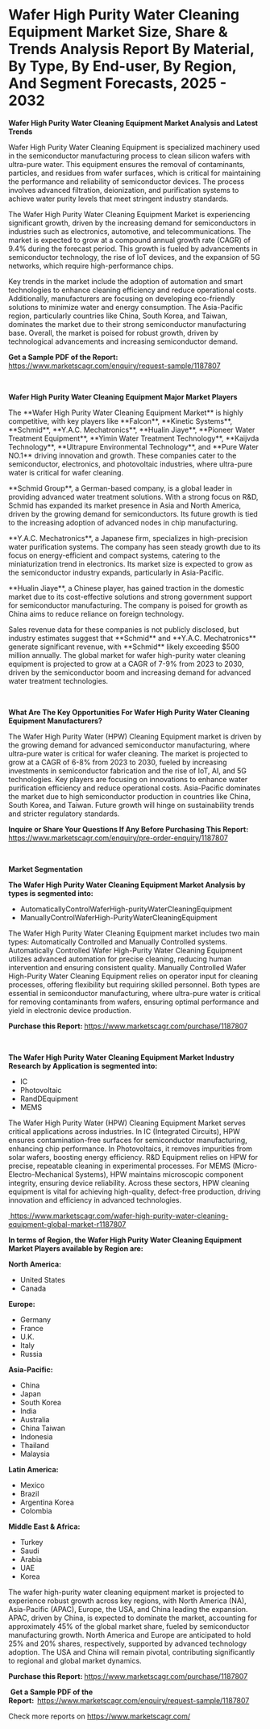 <p><h1>Wafer High Purity Water Cleaning Equipment Market Size, Share & Trends Analysis Report By Material, By Type, By End-user, By Region, And Segment Forecasts, 2025 - 2032</h1></p><p><strong>Wafer High Purity Water Cleaning Equipment Market Analysis and Latest Trends</strong></p>
<p><p>Wafer High Purity Water Cleaning Equipment is specialized machinery used in the semiconductor manufacturing process to clean silicon wafers with ultra-pure water. This equipment ensures the removal of contaminants, particles, and residues from wafer surfaces, which is critical for maintaining the performance and reliability of semiconductor devices. The process involves advanced filtration, deionization, and purification systems to achieve water purity levels that meet stringent industry standards.</p><p>The Wafer High Purity Water Cleaning Equipment Market is experiencing significant growth, driven by the increasing demand for semiconductors in industries such as electronics, automotive, and telecommunications. The market is expected to grow at a compound annual growth rate (CAGR) of 9.4% during the forecast period. This growth is fueled by advancements in semiconductor technology, the rise of IoT devices, and the expansion of 5G networks, which require high-performance chips.</p><p>Key trends in the market include the adoption of automation and smart technologies to enhance cleaning efficiency and reduce operational costs. Additionally, manufacturers are focusing on developing eco-friendly solutions to minimize water and energy consumption. The Asia-Pacific region, particularly countries like China, South Korea, and Taiwan, dominates the market due to their strong semiconductor manufacturing base. Overall, the market is poised for robust growth, driven by technological advancements and increasing semiconductor demand.</p></p>
<p><strong>Get a Sample PDF of the Report:&nbsp;</strong> <a href="https://www.marketscagr.com/enquiry/request-sample/1187807?utm_campaign=1905&utm_medium=2&utm_source=Github&utm_content=ia&utm_term=20012025&utm_id=wafer-high-purity-water-cleaning-equipment">https://www.marketscagr.com/enquiry/request-sample/1187807</a></p>
<p>&nbsp;</p>
<p><strong>Wafer High Purity Water Cleaning Equipment Major Market Players</strong></p>
<p><p>The **Wafer High Purity Water Cleaning Equipment Market** is highly competitive, with key players like **Falcon**, **Kinetic Systems**, **Schmid**, **Y.A.C. Mechatronics**, **Hualin Jiaye**, **Pioneer Water Treatment Equipment**, **Yimin Water Treatment Technology**, **Kaijvda Technology**, **Ultrapure Environmental Technology**, and **Pure Water NO.1** driving innovation and growth. These companies cater to the semiconductor, electronics, and photovoltaic industries, where ultra-pure water is critical for wafer cleaning.</p><p>**Schmid Group**, a German-based company, is a global leader in providing advanced water treatment solutions. With a strong focus on R&D, Schmid has expanded its market presence in Asia and North America, driven by the growing demand for semiconductors. Its future growth is tied to the increasing adoption of advanced nodes in chip manufacturing.</p><p>**Y.A.C. Mechatronics**, a Japanese firm, specializes in high-precision water purification systems. The company has seen steady growth due to its focus on energy-efficient and compact systems, catering to the miniaturization trend in electronics. Its market size is expected to grow as the semiconductor industry expands, particularly in Asia-Pacific.</p><p>**Hualin Jiaye**, a Chinese player, has gained traction in the domestic market due to its cost-effective solutions and strong government support for semiconductor manufacturing. The company is poised for growth as China aims to reduce reliance on foreign technology.</p><p>Sales revenue data for these companies is not publicly disclosed, but industry estimates suggest that **Schmid** and **Y.A.C. Mechatronics** generate significant revenue, with **Schmid** likely exceeding $500 million annually. The global market for wafer high-purity water cleaning equipment is projected to grow at a CAGR of 7-9% from 2023 to 2030, driven by the semiconductor boom and increasing demand for advanced water treatment technologies.</p></p>
<p>&nbsp;</p>
<p><strong>What Are The Key Opportunities For Wafer High Purity Water Cleaning Equipment Manufacturers?</strong></p>
<p><p>The Wafer High Purity Water (HPW) Cleaning Equipment market is driven by the growing demand for advanced semiconductor manufacturing, where ultra-pure water is critical for wafer cleaning. The market is projected to grow at a CAGR of 6-8% from 2023 to 2030, fueled by increasing investments in semiconductor fabrication and the rise of IoT, AI, and 5G technologies. Key players are focusing on innovations to enhance water purification efficiency and reduce operational costs. Asia-Pacific dominates the market due to high semiconductor production in countries like China, South Korea, and Taiwan. Future growth will hinge on sustainability trends and stricter regulatory standards.</p></p>
<p><strong>Inquire or Share Your Questions If Any Before Purchasing This Report:</strong> <a href="https://www.marketscagr.com/enquiry/pre-order-enquiry/1187807?utm_campaign=1905&utm_medium=2&utm_source=Github&utm_content=ia&utm_term=20012025&utm_id=wafer-high-purity-water-cleaning-equipment">https://www.marketscagr.com/enquiry/pre-order-enquiry/1187807</a></p>
<p>&nbsp;</p>
<p><strong>Market Segmentation</strong></p>
<p><strong>The Wafer High Purity Water Cleaning Equipment Market Analysis by types is segmented into:</strong></p>
<p><ul><li>AutomaticallyControlWaferHigh-purityWaterCleaningEquipment</li><li>ManuallyControlWaferHigh-PurityWaterCleaningEquipment</li></ul></p>
<p><p>The Wafer High Purity Water Cleaning Equipment market includes two main types: Automatically Controlled and Manually Controlled systems. Automatically Controlled Wafer High-Purity Water Cleaning Equipment utilizes advanced automation for precise cleaning, reducing human intervention and ensuring consistent quality. Manually Controlled Wafer High-Purity Water Cleaning Equipment relies on operator input for cleaning processes, offering flexibility but requiring skilled personnel. Both types are essential in semiconductor manufacturing, where ultra-pure water is critical for removing contaminants from wafers, ensuring optimal performance and yield in electronic device production.</p></p>
<p><strong>Purchase this Report:&nbsp;</strong><a href="https://www.marketscagr.com/purchase/1187807?utm_campaign=1905&utm_medium=2&utm_source=Github&utm_content=ia&utm_term=20012025&utm_id=wafer-high-purity-water-cleaning-equipment">https://www.marketscagr.com/purchase/1187807</a></p>
<p>&nbsp;</p>
<p><strong>The Wafer High Purity Water Cleaning Equipment Market Industry Research by Application is segmented into:</strong></p>
<p><ul><li>IC</li><li>Photovoltaic</li><li>RandDEquipment</li><li>MEMS</li></ul></p>
<p><p>The Wafer High Purity Water (HPW) Cleaning Equipment Market serves critical applications across industries. In IC (Integrated Circuits), HPW ensures contamination-free surfaces for semiconductor manufacturing, enhancing chip performance. In Photovoltaics, it removes impurities from solar wafers, boosting energy efficiency. R&D Equipment relies on HPW for precise, repeatable cleaning in experimental processes. For MEMS (Micro-Electro-Mechanical Systems), HPW maintains microscopic component integrity, ensuring device reliability. Across these sectors, HPW cleaning equipment is vital for achieving high-quality, defect-free production, driving innovation and efficiency in advanced technologies.</p></p>
<p><a href="https://www.marketscagr.com/wafer-high-purity-water-cleaning-equipment-global-market-r1187807?utm_campaign=1905&utm_medium=2&utm_source=Github&utm_content=ia&utm_term=20012025&utm_id=wafer-high-purity-water-cleaning-equipment">&nbsp;https://www.marketscagr.com/wafer-high-purity-water-cleaning-equipment-global-market-r1187807</a></p>
<p><strong>In terms of Region, the Wafer High Purity Water Cleaning Equipment Market Players available by Region are:</strong></p>
<p>
    <p> <strong> North America: </strong>
        <ul>
            <li>United States</li>
            <li>Canada</li>
        </ul>
        </p> 
    <p> <strong> Europe: </strong>
        <ul>
            <li>Germany</li>
            <li>France</li>
            <li>U.K.</li>
            <li>Italy</li>
            <li>Russia</li>
        </ul>
        </p> 
    <p> <strong> Asia-Pacific: </strong>
        <ul>
            <li>China</li>
            <li>Japan</li>
            <li>South Korea</li>
            <li>India</li>
            <li>Australia</li>
            <li>China Taiwan</li>
            <li>Indonesia</li>
            <li>Thailand</li>
            <li>Malaysia</li>
        </ul>
        </p> 
    <p> <strong> Latin America: </strong>
        <ul>
            <li>Mexico</li>
            <li>Brazil</li>
            <li>Argentina Korea</li>
            <li>Colombia</li>
        </ul>
        </p> 
    <p> <strong> Middle East & Africa: </strong>
        <ul>
            <li>Turkey</li>
            <li>Saudi</li>
            <li>Arabia</li>
            <li>UAE</li>
            <li>Korea</li>
        </ul>
    </p>
    </p>
<p><p>The wafer high-purity water cleaning equipment market is projected to experience robust growth across key regions, with North America (NA), Asia-Pacific (APAC), Europe, the USA, and China leading the expansion. APAC, driven by China, is expected to dominate the market, accounting for approximately 45% of the global market share, fueled by semiconductor manufacturing growth. North America and Europe are anticipated to hold 25% and 20% shares, respectively, supported by advanced technology adoption. The USA and China will remain pivotal, contributing significantly to regional and global market dynamics.</p></p>
<p><strong>Purchase this Report: </strong><a href="https://www.marketscagr.com/purchase/1187807?utm_campaign=1905&utm_medium=2&utm_source=Github&utm_content=ia&utm_term=20012025&utm_id=wafer-high-purity-water-cleaning-equipment">https://www.marketscagr.com/purchase/1187807</a></p>
<p>&nbsp;<strong>Get a Sample PDF of the Report:&nbsp;&nbsp;</strong><a href="https://www.marketscagr.com/enquiry/request-sample/1187807?utm_campaign=1905&utm_medium=2&utm_source=Github&utm_content=ia&utm_term=20012025&utm_id=wafer-high-purity-water-cleaning-equipment">https://www.marketscagr.com/enquiry/request-sample/1187807</a></p>
<p><strong></strong></p>
<p>Check more reports on <a href="https://www.marketscagr.com/?utm_campaign=1905&utm_medium=2&utm_source=Github&utm_content=ia&utm_term=20012025&utm_id=wafer-high-purity-water-cleaning-equipment">https://www.marketscagr.com/</a></p>